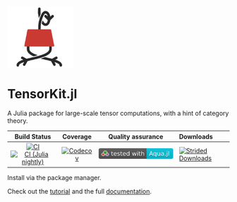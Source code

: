<img src="https://github.com/Jutho/TensorKit.jl/blob/master/docs/src/assets/logo.svg" width="150">

# TensorKit.jl

A Julia package for large-scale tensor computations, with a hint of category theory.

| **Build Status** | **Coverage** | **Quality assurance** | **Downloads** |
|:----------------:|:------------:|:---------------------:|:--------------|
| [![CI][ci-img]][ci-url] [![CI (Julia nightly)][ci-julia-nightly-img]][ci-julia-nightly-url] | [![Codecov][codecov-img]][codecov-url] | [![Aqua QA][aqua-img]][aqua-url] | [![Strided Downloads][genie-img]][genie-url] |

[github-img]: https://github.com/Jutho/TensorKit.jl/workflows/CI/badge.svg
[github-url]: https://github.com/Jutho/TensorKit.jl/actions?query=workflow%3ACI

[ci-img]: https://github.com/Jutho/TensorKit.jl/workflows/CI/badge.svg
[ci-url]: https://github.com/Jutho/TensorKit.jl/actions?query=workflow%3ACI

[ci-julia-nightly-img]:
    https://github.com/Jutho/TensorKit.jl/workflows/CI%20(Julia%20nightly)/badge.svg
[ci-julia-nightly-url]:
    https://github.com/Jutho/TensorKit.jl/actions?query=workflow%3A%22CI+%28Julia+nightly%29%22

[codecov-img]: https://codecov.io/gh/Jutho/TensorKit.jl/branch/master/graph/badge.svg
[codecov-url]: https://codecov.io/gh/Jutho/TensorKit.jl

[aqua-img]: https://raw.githubusercontent.com/JuliaTesting/Aqua.jl/master/badge.svg
[aqua-url]: https://github.com/JuliaTesting/Aqua.jl

[genie-img]:
    https://shields.io/endpoint?url=https://pkgs.genieframework.com/api/v1/badge/TensorKit
[genie-url]: https://pkgs.genieframework.com?packages=TensorKit

Install via the package manager.

Check out the [tutorial](https://jutho.github.io/TensorKit.jl/stable/man/tutorial/) and the full [documentation](https://jutho.github.io/TensorKit.jl/stable).
